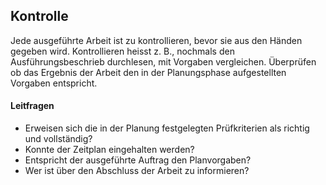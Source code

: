 ## Kontrolle
Jede ausgeführte Arbeit ist zu kontrollieren, bevor sie aus den Händen gegeben wird. Kontrollieren heisst z. B., nochmals den Ausführungsbeschrieb durchlesen, mit Vorgaben vergleichen.  Überprüfen ob das Ergebnis der Arbeit den in der Planungsphase aufgestellten Vorgaben entspricht. 

#### Leitfragen 
* Erweisen sich die in der Planung festgelegten Prüfkriterien als richtig und vollständig? 
* Konnte der Zeitplan eingehalten werden? 
* Entspricht der ausgeführte Auftrag den Planvorgaben? 
* Wer ist über den Abschluss der Arbeit zu informieren? 
